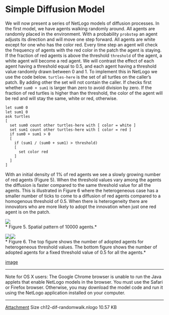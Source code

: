 # Simple Diffusion Model
We will now present a series of NetLogo models of diffusion processes. In the first model, we have agents walking randomly around. All agents are randomly placed in the environment. With a probability `probstep` an agent adjusts its direction and will move one step forward. All agents are white except for one who has the color red. Every time step an agent will check the frequency of agents with the red color in the patch the agent is staying. If the fraction of red agents is above the threshold `threshold` of the agent, a white agent will become a red agent. We will contrast the effect of each agent having a threshold equal to 0.5, and each agent having a threshold value randomly drawn between 0 and 1. To implement this in NetLogo we use the code below. `turtles-here` is the set of all turtles on the caller’s patch. By adding other the set will not contain the caller. If checks first whether `sum0 + sum1` is larger than zero to avoid division by zero. If the fraction of red turtles is higher than the threshold, the color of the agent will be red and will stay the same, white or red, otherwise.
```
let sum0 0
let sum1 0
ask turtles
[
  set sum0 count other turtles-here with [ color = white ]
  set sum1 count other turtles-here with [ color = red ]
  if sum0 + sum1 > 0
  [
    if (sum1 / (sum0 + sum1) > threshold)
    [
      set color red
    ]
  ]
]
```
With an initial density of 1% of red agents we see a slowly growing number of red agents (Figure 5). When the threshold values vary among the agents the diffusion is faster compared to the same threshold value for all the agents. This is illustrated in Figure 6 where the heterogeneous case has a smaller number of ticks to come to a diffusion of red agents compared to a homogenous threshold of 0.5. When there is heterogeneity there are innovators who are more likely to adopt the innovation when just one red agent is on the patch.

![](https://raw.githubusercontent.com/comses/intro-to-abm/master/assets/images/Ch_12_Fig_5.png)<br>*
Figure 5. Spatial pattern of 10000 agents.*

![](https://raw.githubusercontent.com/comses/intro-to-abm/master/assets/images/Ch_12_Fig_6a.png)![](https://raw.githubusercontent.com/comses/intro-to-abm/master/assets/images/Ch_12_Fig_6b.png)<br>*
Figure 6. The top figure shows the number of adopted agents for heterogeneous threshold values. The bottom figure shows the number of adopted agents for a fixed threshold value of 0.5 for all the agents.*

[image](https://www.openabm.org/book/33102/123-simple-diffusion-model)
___
Note for OS X users: The Google Chrome browser is unable to run the Java applets that enable NetLogo models in the browser. You must use the Safari or Firefox browser. Otherwise, you may download the model code and run it using the NetLogo application installed on your computer.
___
[Attachment](https://www.openabm.org/files/books/3443/ch12-dif-randomwalk.nlogo)	Size
 ch12-dif-randomwalk.nlogo	10.57 KB
